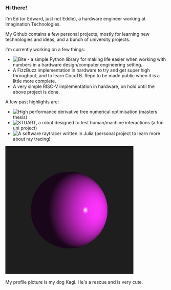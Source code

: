 ### Hi there!

I'm Ed (or Edward, just not Eddie), a hardware engineer working at Imagination Technologies. 

My Github contains a few personal projects, mostly for learning new technologies and ideas, and a bunch of university projects. 

I'm currently working on a few things:
- ![Bite](https://github.com/EdwardStables/Bite) - a simple Python library for making life easier when working with numbers in a hardware design/computer engineering setting. 
- A FizzBuzz implementation in hardware to try and get super high throughput, and to learn CocoTB. Repo to be made public when it is a little more complete.
- A very simple RISC-V implementation in hardware, on hold until the above project is done.

A few past highlights are:
- ![High performance derivative free numerical optimisation](https://github.com/ImperialCollegeLondon/DirectSearch.jl) (masters thesis)
- ![STUART, a robot designed to test human/machine interactions](https://github.com/EdwardStables/STUART) (a fun uni project)
- ![A software raytracer written in Julia](https://github.com/EdwardStables/julia_ray_tracing) (personal project to learn more about ray tracing)

![alt text](https://github.com/EdwardStables/julia_ray_tracing/blob/master/demo/animate.gif)

My profile picture is my dog Kagi. He's a rescue and is very cute.


